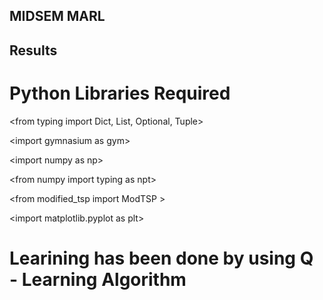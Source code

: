 ## MIDSEM MARL
## Results
# Python Libraries Required 

<from typing import Dict, List, Optional, Tuple>

<import gymnasium as gym<import gymnasium as gym>>

<import numpy as np<import numpy as np>>

<from numpy import typing as npt<from numpy import typing as npt>>

<from modified_tsp import ModTSP<from modified_tsp import ModTSP> > 

<import matplotlib.pyplot as plt<import matplotlib.pyplot as plt>>

# Learining has been done by using Q - Learning Algorithm
